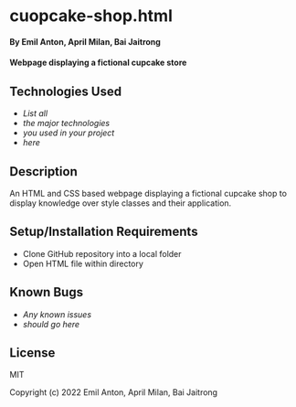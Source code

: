 # cuopcake-shop.html

#### By Emil Anton, April Milan, Bai Jaitrong

#### Webpage displaying a fictional cupcake store

## Technologies Used

* _List all_
* _the major technologies_
* _you used in your project_
* _here_

## Description

An HTML and CSS based webpage displaying a fictional cupcake shop to display knowledge over style classes and their application.

## Setup/Installation Requirements

* Clone  GitHub repository into a local folder
* Open HTML file within directory

## Known Bugs

* _Any known issues_
* _should go here_

## License

MIT

Copyright (c) 2022 Emil Anton, April Milan, Bai Jaitrong
